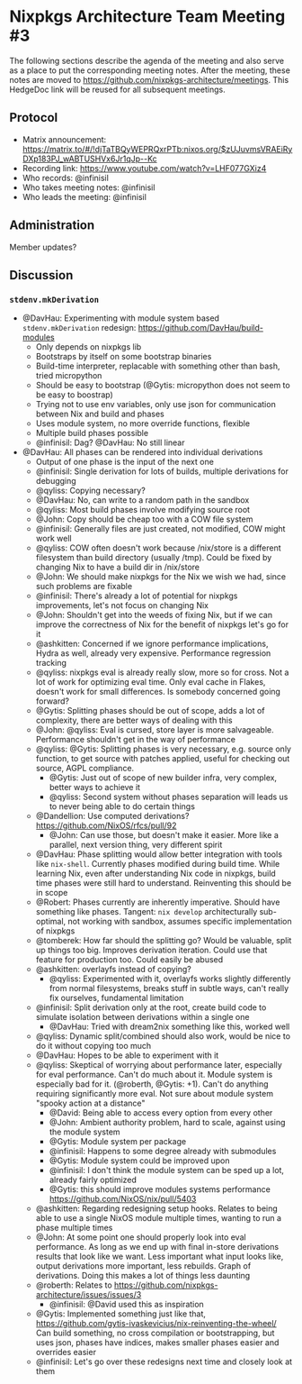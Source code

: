 # Nixpkgs Architecture Team Meeting #3

The following sections describe the agenda of the meeting and also serve as a place to put the corresponding meeting notes. After the meeting, these notes are moved to https://github.com/nixpkgs-architecture/meetings. This HedgeDoc link will be reused for all subsequent meetings.

## Protocol

- Matrix announcement: <https://matrix.to/#/!djTaTBQyWEPRQxrPTb:nixos.org/$zUJuvmsVRAEiRyDXp183PJ_wABTUSHVx6Jr1qJp--Kc>
- Recording link: <https://www.youtube.com/watch?v=LHF077GXiz4>
- Who records: @infinisil
- Who takes meeting notes: @infinisil
- Who leads the meeting: @infinisil

## Administration

Member updates?

## Discussion

### `stdenv.mkDerivation`

- @DavHau: Experimenting with module system based `stdenv.mkDerivation` redesign: https://github.com/DavHau/build-modules
  - Only depends on nixpkgs lib
  - Bootstraps by itself on some bootstrap binaries
  - Build-time interpreter, replacable with something other than bash, tried micropython
  - Should be easy to bootstrap (@Gytis: micropython does not seem to be easy to boostrap)
  - Trying not to use env variables, only use json for communication between Nix and build and phases
  - Uses module system, no more override functions, flexible
  - Multiple build phases possible
  - @infinisil: Dag? @DavHau: No still linear
- @DavHau: All phases can be rendered into individual derivations
  - Output of one phase is the input of the next one
  - @infinisil: Single derivation for lots of builds, multiple derivations for debugging
  - @qyliss: Copying necessary?
  - @DavHau: No, can write to a random path in the sandbox
  - @qyliss: Most build phases involve modifying source root
  - @John: Copy should be cheap too with a COW file system
  - @infinisil: Generally files are just created, not modified, COW might work well
  - @qyliss: COW often doesn't work because /nix/store is a different filesystem than build directory (usually /tmp). Could be fixed by changing Nix to have a build dir in /nix/store
  - @John: We should make nixpkgs for the Nix we wish we had, since such problems are fixable
  - @infinisil: There's already a lot of potential for nixpkgs improvements, let's not focus on changing Nix
  - @John: Shouldn't get into the weeds of fixing Nix, but if we can improve the correctness of Nix for the benefit of nixpkgs let's go for it
  - @ashkitten: Concerned if we ignore performance implications, Hydra as well, already very expensive. Performance regression tracking
  - @qyliss: nixpkgs eval is already really slow, more so for cross. Not a lot of work for optimizing eval time. Only eval cache in Flakes, doesn't work for small differences. Is somebody concerned going forward?
  - @Gytis: Splitting phases should be out of scope, adds a lot of complexity, there are better ways of dealing with this
  - @John: @qyliss: Eval is cursed, store layer is more salvageable. Performance shouldn't get in the way of performance
  - @qyliss: @Gytis: Splitting phases is very necessary, e.g. source only function, to get source with patches applied, useful for checking out source, AGPL compliance.
    - @Gytis: Just out of scope of new builder infra, very complex, better ways to achieve it
    - @qyliss: Second system without phases separation will leads us to never being able to do certain things
  - @Dandellion: Use computed derivations? https://github.com/NixOS/rfcs/pull/92
    - @John: Can use those, but doesn't make it easier. More like a parallel, next version thing, very different spirit
  - @DavHau: Phase splitting would allow better integration with tools like `nix-shell`. Currently phases modified during build time. While learning Nix, even after understanding Nix code in nixpkgs, build time phases were still hard to understand. Reinventing this should be in scope
  - @Robert: Phases currently are inherently imperative. Should have something like phases. Tangent: `nix develop` architecturally sub-optimal, not working with sandbox, assumes specific implementation of nixpkgs
  - @tomberek: How far should the splitting go? Would be valuable, split up things too big. Improves derivation iteration. Could use that feature for production too. Could easily be abused
  - @ashkitten: overlayfs instead of copying?
    - @qyliss: Experimented with it, overlayfs works slightly differently from normal filesystems, breaks stuff in subtle ways, can't really fix ourselves, fundamental limitation
  - @infinisil: Split derivation only at the root, create build code to simulate isolation between derivations within a single one
    - @DavHau: Tried with dream2nix something like this, worked well
  - @qyliss: Dynamic split/combined should also work, would be nice to do it without copying too much
  - @DavHau: Hopes to be able to experiment with it
  - @qyliss: Skeptical of worrying about performance later, especially for eval performance. Can't do much about it. Module system is especially bad for it. (@roberth, @Gytis: +1). Can't do anything requiring significantly more eval. Not sure about module system "spooky action at a distance"
    - @David: Being able to access every option from every other
    - @John: Ambient authority problem, hard to scale, against using the module system
    - @Gytis: Module system per package
    - @infinisil: Happens to some degree already with submodules
    - @Gytis: Module system could be improved upon
    - @infinisil: I don't think the module system can be sped up a lot, already fairly optimized
    - @Gytis: this should improve modules systems performance https://github.com/NixOS/nix/pull/5403
  - @ashkitten: Regarding redesigning setup hooks. Relates to being able to use a single NixOS module multiple times, wanting to run a phase multiple times
  - @John: At some point one should properly look into eval performance. As long as we end up with final in-store derivations  results that look like we want. Less important what input looks like, output derivations more important, less rebuilds. Graph of derivations. Doing this makes a lot of things less daunting
  - @roberth: Relates to https://github.com/nixpkgs-architecture/issues/issues/3
    - @infinisil: @David used this as inspiration
  - @Gytis: Implemented something just like that, https://github.com/gytis-ivaskevicius/nix-reinventing-the-wheel/ Can build something, no cross compilation or bootstrapping, but uses json, phases have indices, makes smaller phases easier and overrides easier
  - @infinisil: Let's go over these redesigns next time and closely look at them
